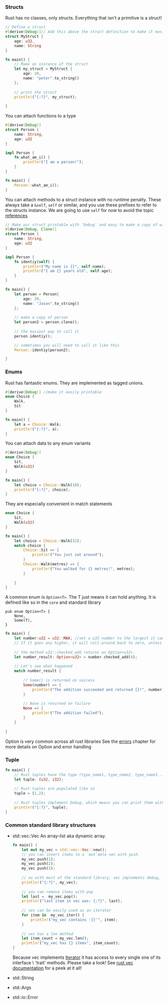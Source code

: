 ### Structs
Rust has no classes, only structs. Everything that isn't a primitive is a struct!
```rust
// Define a struct
#[derive(Debug)]// Add this above the struct definition to make it easily printable with `{:?}`
struct MyStruct {
    age: u32,
    name: String
}

fn main() {
    // Make an instance of the struct 
    let my_struct = MyStruct {
        age: 20,
        name: "peter".to_string()
    };
    
    // print the struct
    println!("{:?}", my_struct);
    
}
```

You can attach functions to a type
```rust
#[derive(Debug)]
struct Person {
    name: String,
    age: u32
}

impl Person {
    fn what_am_i() {
        println!("I am a person!");
    }
}

fn main() {
    Person::what_am_i();
}
```

You can attach methods to a struct instance with no runtime penalty.
These always take a `&self`, `self` or similar, and you use these prefixes to refer to the structs instance.
We are going to use `self` for now to avoid the topic [references](../references/references.md)
```rust
// Make our struct printable with `Debug` and easy to make a copy of with `Clone`
#[derive(Debug, Clone)]
struct Person {
    name: String,
    age: u32
}

impl Person {
    fn identiy(self) {
        println!("My name is {}", self.name);
        println!("I am {} years old", self.age);
    }
}

fn main() {
    let person = Person{
        age: 20,
        name: "Jason".to_string()
    };
    
    // make a copy of person
    let person2 = person.clone();
    
    // the easiest way to call it
    person.identiy();

    // sometimes you will need to call it like this
    Person::identiy(person2);

}
```

### Enums
Rust has fantastic enums. They are implemented as tagged unions.
```rust
#[derive(Debug)] //make it easily printable
enum Choice {
    Walk,
    Sit
}

fn main() {
    let a = Choice::Walk;
    println!("{:?}", a);
}
```

You can attach data to any enum variants
```rust
#[derive(Debug)]
enum Choice {
    Sit,
    Walk(u32)
}

fn main() {
    let choice = Choice::Walk(10);
    println!("{:?}", choice);
}
```

They are especially convenient in match statements
```rust
enum Choice {
    Sit,
    Walk(u32)
}

fn main() {
    let choice = Choice::Walk(32);
    match choice {
        Choice::Sit => {
            println!("You just sat around");
        }
        Choice::Walk(metres) => {
            println!("You walked for {} metres!", metres);
        }
        
    }
}
```

A common enum is `Option<T>`. The T just means it can hold anything. 
It is defined like so in the `core` and standard library
```
pub enum Option<T> {
    None,
    Some(T),
}
```

```rust
fn main() {
    let number:u32 = u32::MAX; //set a u32 number to the largest it can be. 
    // If it goes any higher, it will roll-around back to zero, unless if we state otherwise 
    
    // the method u32::checked_add returns an Option<u32>. 
    let number_result: Option<u32> = number.checked_add(4);
    
    // Let's see what happened
    match number_result {
        
        // Some() is returned on success
        Some(number) => {
            println!("The addition succeeded and returned {}!", number);        
        }
        
        // None is returned on failure
        None => {
            println!("The addition failed");
        }
    }
    
}
```
Option<T> is very common across all rust libraries
See the [errors](errors.md) chapter for more details on Option<T> and error handling
### Tuple
```rust
fn main() {
    // Rust tuples have the type (type_name1, type_name2, type_name3...)
    let tuple: (u32, i32);
    
    // Rust tuples are populated like so
    tuple = (1,2);
    
    // Rust tuples implement Debug, which means you can print them with 0 effort
    println!("{:?}", tuple);
}
```

### Common standard library structures
- std::vec::Vec
    An array-list aka dynamic array.
    ```rust
    fn main() {
        let mut my_vec = std::vec::Vec::new();
        // you can insert items to a `mut`able vec with push
        my_vec.push(1);
        my_vec.push(2);       
        my_vec.push(3);
        
        // as with most of the standard library, vec implements debug, so you may print it with the format specifier `"{:?}"` 
        println!("{:?}", my_vec);
        
        // you can remove items with pop
        let last =  my_vec.pop();
        println!("last item in vec was: {:?}", last);
        
        // vec can be easily used as an iterator
        for item in  my_vec.iter() {
            println!("my_vec contains '{}'", item);
        }
        
        // vec has a len method
        let item_count = my_vec.len();
        println!("my_vec has {} items", item_count);
    }
  ```
    Because vec implements [Iterator](https://doc.rust-lang.org/std/iter/trait.Iterator.html) it has access to every single one of its interface \ 'trait' methods. Please take a look! 
    See [rust vec documentation](https://doc.rust-lang.org/std/vec/struct.Vec.html) for a peek at it all!

- std::String

- std::Args

- std::io::Error

